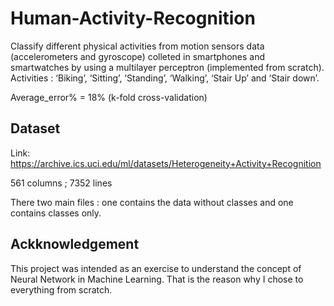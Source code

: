 # Human-Activity-Recognition
Classify different physical activities from motion sensors data (accelerometers and gyroscope) colleted in smartphones and smartwatches by using a multilayer perceptron (implemented from scratch). 
Activities : ‘Biking’, ‘Sitting’, ‘Standing’, ‘Walking’, ‘Stair Up’ and ‘Stair down’.

Average_error% = 18% (k-fold cross-validation)

## Dataset
Link: https://archive.ics.uci.edu/ml/datasets/Heterogeneity+Activity+Recognition

561 columns ; 
7352 lines

There two main files : one contains the data without classes and one contains classes only.


## Ackknowledgement
This project was intended as an exercise to understand the concept of Neural Network in Machine Learning. That is the reason why I chose to everything from scratch.
